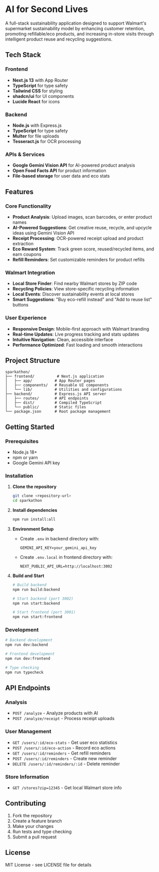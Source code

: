 # AI for Second Lives

A full-stack sustainability application designed to support Walmart's supermarket sustainability model by enhancing customer retention, promoting refillable/eco products, and increasing in-store visits through intelligent product reuse and recycling suggestions.

## Tech Stack

### Frontend
- **Next.js 13** with App Router
- **TypeScript** for type safety
- **Tailwind CSS** for styling
- **shadcn/ui** for UI components
- **Lucide React** for icons

### Backend
- **Node.js** with Express.js
- **TypeScript** for type safety
- **Multer** for file uploads
- **Tesseract.js** for OCR processing

### APIs & Services
- **Google Gemini Vision API** for AI-powered product analysis
- **Open Food Facts API** for product information
- **File-based storage** for user data and eco stats

## Features

### Core Functionality
- **Product Analysis**: Upload images, scan barcodes, or enter product names
- **AI-Powered Suggestions**: Get creative reuse, recycle, and upcycle ideas using Gemini Vision API
- **Receipt Processing**: OCR-powered receipt upload and product extraction
- **Eco Reward System**: Track green score, reused/recycled items, and earn coupons
- **Refill Reminders**: Set customizable reminders for product refills

### Walmart Integration
- **Local Store Finder**: Find nearby Walmart stores by ZIP code
- **Recycling Policies**: View store-specific recycling information
- **Local Events**: Discover sustainability events at local stores
- **Smart Suggestions**: "Buy eco-refill instead" and "Add to reuse list" buttons

### User Experience
- **Responsive Design**: Mobile-first approach with Walmart branding
- **Real-time Updates**: Live progress tracking and stats updates
- **Intuitive Navigation**: Clean, accessible interface
- **Performance Optimized**: Fast loading and smooth interactions

## Project Structure

```
sparkathon/
├── frontend/          # Next.js application
│   ├── app/          # App Router pages
│   ├── components/   # Reusable UI components
│   └── lib/          # Utilities and configurations
├── backend/          # Express.js API server
│   ├── routes/       # API endpoints
│   ├── dist/         # Compiled TypeScript
│   └── public/       # Static files
└── package.json      # Root package management
```

## Getting Started

### Prerequisites
- Node.js 18+ 
- npm or yarn
- Google Gemini API key

### Installation

1. **Clone the repository**
   ```bash
   git clone <repository-url>
   cd sparkathon
   ```

2. **Install dependencies**
   ```bash
   npm run install:all
   ```

3. **Environment Setup**
   - Create `.env` in backend directory with:
     ```
     GEMINI_API_KEY=your_gemini_api_key
     ```
   - Create `.env.local` in frontend directory with:
     ```
     NEXT_PUBLIC_API_URL=http://localhost:3002
     ```

4. **Build and Start**
   ```bash
   # Build backend
   npm run build:backend
   
   # Start backend (port 3002)
   npm run start:backend
   
   # Start frontend (port 3001)
   npm run start:frontend
   ```

### Development

```bash
# Backend development
npm run dev:backend

# Frontend development  
npm run dev:frontend

# Type checking
npm run typecheck
```

## API Endpoints

### Analysis
- `POST /analyze` - Analyze products with AI
- `POST /analyze/receipt` - Process receipt uploads

### User Management
- `GET /users/:id/eco-stats` - Get user eco statistics
- `POST /users/:id/eco-action` - Record eco actions
- `GET /users/:id/reminders` - Get refill reminders
- `POST /users/:id/reminders` - Create new reminder
- `DELETE /users/:id/reminders/:id` - Delete reminder

### Store Information
- `GET /stores?zip=12345` - Get local Walmart store info

## Contributing

1. Fork the repository
2. Create a feature branch
3. Make your changes
4. Run tests and type checking
5. Submit a pull request

## License

MIT License - see LICENSE file for details 